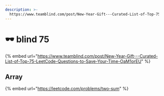 ```yaml
---
description: >-
  https://www.teamblind.com/post/New-Year-Gift---Curated-List-of-Top-75-LeetCode-Questions-to-Save-Your-Time-OaM1orEU
---
```


# 🕶 blind 75

{% embed url="https://www.teamblind.com/post/New-Year-Gift---Curated-List-of-Top-75-LeetCode-Questions-to-Save-Your-Time-OaM1orEU" %}

## Array

{% embed url="https://leetcode.com/problems/two-sum" %}
